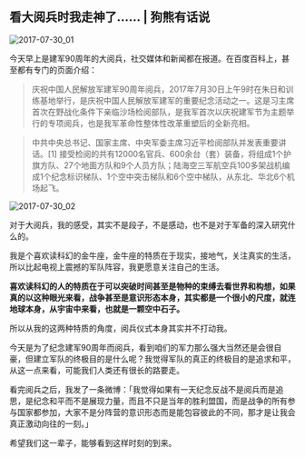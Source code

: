 ## 看大阅兵时我走神了…… | 狗熊有话说

![2017-07-30_01](http://i.imgur.com/m14DSQE.jpg)


今天早上是建军90周年的大阅兵，社交媒体和新闻都在报道。在百度百科上，甚至都有专门的页面介绍：

> 庆祝中国人民解放军建军90周年阅兵，2017年7月30日上午9时在朱日和训练基地举行，是庆祝中国人民解放军建军的重要纪念活动之一。这是习主席首次在野战化条件下亲临沙场检阅部队，是我军首次以庆祝建军节为主题举行的专项阅兵，也是我军革命性整体性改革重塑后的全新亮相。

> 中共中央总书记、国家主席、中央军委主席习近平检阅部队并发表重要讲话。[1]  接受检阅的共有12000名官兵、600余台（套）装备，将组成1个护旗方队、27个地面方队和9个人员方队；陆海空三军航空兵100多架战机编成1个纪念标识梯队、1个空中突击梯队和6个空中梯队，从东北、华北6个机场起飞。

![2017-07-30_02](http://i.imgur.com/RzxzA0L.jpg)


对于大阅兵，我的感受，其实不是段子，不是感动，也不是对于军备的深入研究什么的。

我是个喜欢读科幻的金牛座，金牛座的特质在于现实，接地气，关注真实的生活，所以比起电视上震撼的军队阵容，我更愿意关注自己的生活。

**喜欢读科幻的人的特质在于可以突破时间甚至是物种的束缚去看世界和构想，如果真的以这种眼光来看，战争甚至是意识形态本身，其实都是一个很小的尺度，就连地球本身，从宇宙中来看，也就是一颗空中石子。**

所以从我的这两种特质的角度，阅兵仪式本身其实并不打动我。

今天是为了纪念建军90周年而阅兵，看到咱们的军力那么强大当然还是会很自豪，但建立军队的终极目的是什么呢？我觉得军队的真正的终极目的是追求和平，从这一点来看，可能我们人类还有很长的路要走。

看完阅兵之后，我发了一条微博：「我觉得如果有一天纪念反战不是阅兵而是追思，是纪念和平而不是展现力量，而且不只是当年的胜利盟国，而是战争的所有参与国家都参加，大家不是分阵营的意识形态而是能包容彼此的不同，那才是让我会真正激动向往的一刻。」

希望我们这一辈子，能够看到这样时刻的到来。

